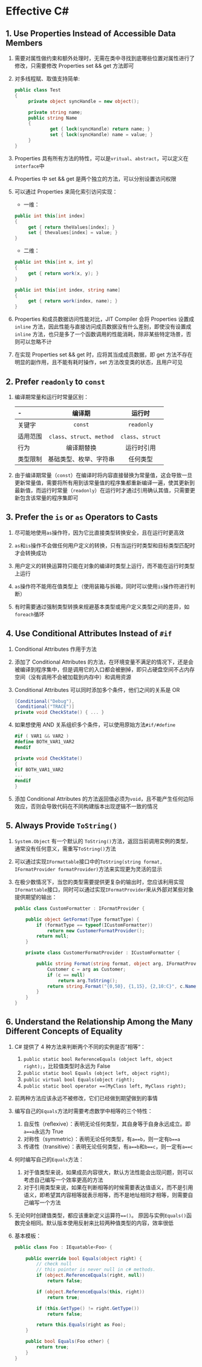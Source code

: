# Effective C#

## 1. Use Properties Instead of Accessible Data Members

1. 需要对属性做约束和额外处理时，无需在类中寻找到底哪些位置对属性进行了修改，只需要修改 Properties set && get 方法即可

2. 对多线程赋、取值支持简单:

   ```c#
   public class Test
   {
        private object syncHandle = new object();

        private string name;
        public string Name
        {
                get { lock(syncHandle) return name; }
                set { lock(syncHandle) name = value; }
        }
   }
   ```

3. Properties 具有所有方法的特性，可以是`vritual`、`abstract`，可以定义在`interface`中

4. Properties 中 set && get 是两个独立的方法，可以分别设置访问权限

5. 可以通过 Properties 来简化索引访问实现：

   - 一维：

   ```c#
   public int this[int index]
   {
        get { return theValues[index]; }
        set { thevalues[index] = value; }
   }
   ```

   - 二维：

   ```c#
   public int this[int x, int y]
   {
        get { return work(x, y); }
   }

   public int this[int index, string name]
   {
        get { return work(index, name); }
   }
   ```

6. Properties 和成员数据访问性能对比，JIT Compiler 会将 Properties 设置成 `inline` 方法，因此性能与直接访问成员数据没有什么差别，即使没有设置成 `inline` 方法，也只是多了一个函数调用的性能消耗，除非某些特定场景，否则可以忽略不计

7. 在实现 Properties set && get 时，应将其当成成员数据，即 get 方法不存在明显的副作用，且不能有耗时操作，set 方法改变类的状态，且用户可见

## 2. Prefer `readonly` to `const`

1. 编译期常量和运行时常量区别：

    | -        | 编译期                      | 运行时            |
    | :------- | :-------------------------: | :---------------: |
    | 关键字   | `const`                     | `readonly`        |
    | 适用范围 | `class`、`struct`、`method` | `class`、`struct` |
    | 行为     | 编译期替换                  | 运行时引用        |
    | 类型限制 | 基础类型、枚举、字符串      | 任何类型          |

2. 由于编译期常量（`const`）在编译时将内容直接替换为常量值，这会导致一旦更新常量值，需要将所有用到该常量值的程序集都重新编译一遍，使其更新到最新值，而运行时常量（`readonly`）在运行时才通过引用确认其值，只需要更新包含该常量的程序集即可

## 3. Prefer the `is` or `as` Operators to Casts

1. 尽可能地使用`as`操作符，因为它比直接类型转换安全，且在运行时更高效

2. `as`和`is`操作不会做任何用户定义的转换，只有当运行时类型和目标类型匹配时才会转换成功

3. 用户定义的转换运算符只能在对象的编译时类型上运行，而不能在运行时类型上运行

4. `as`操作符不能用在值类型上（使用装箱与拆箱，同时可以使用`is`操作符进行判断）

5. 有时需要通过强制类型转换来规避基本类型或用户定义类型之间的差异，如`foreach`循环

## 4. Use Conditional Attributes Instead of `#if`

1. Conditional Attributes 作用于方法

2. 添加了 Conditional Attributes 的方法，在环境变量不满足的情况下，还是会被编译到程序集中，但是调用它的入口都会被删掉，即只占硬盘空间不占内存空间（没有调用不会被加载到内存中）和调用资源

3. Conditional Attributes 可以同时添加多个条件，他们之间的关系是 OR

    ```c#
    [Conditional("Debug"),
     Conditional("TRACE")]
    private void CheckState() { ... }
    ```
4. 如果想使用 AND 关系组织多个条件，可以使用原始方法`#if/#define`

    ```c#
    #if ( VAR1 && VAR2 )
    #define BOTH_VAR1_VAR2
    #endif

    private void CheckState()
    {
    #if BOTH_VAR1_VAR2
    ...
    #endif
    }
    ```

5. 添加 Conditional Attributes 的方法返回值必须为`void`，且不能产生任何边际效应，否则会导致代码在不同构建版本出现逻辑不一致的情况

## 5. Always Provide `ToString()`

1. `System.Object` 有一个默认的 `ToString()`方法，返回当前调用实例的类型，通常没有任何意义，需重写`ToString()`方法

2. 可以通过实现`IFormattable`接口中的`ToString(string format, IFormatProvider formatProvider)`方法来实现更为灵活的显示

3. 在极少数情况下，当您的类型需要提供更复杂的输出时，您应该利用实现`IFormattable`接口，同时可以通过实现`IFormatProvider`来从外部对某些对象提供期望的输出：

    ```c#
    public class CustomFormatter : IFormatProvider {

        public object GetFormat(Type formatType) {
            if (formatType == typeof(ICustomFormatter))
                return new CustomerFormatProvider();
            return null;
        }

        private class CustomerFormatProvider : ICustomFormatter {

            public string Format(string format, object arg, IFormatProvider formatProvider) {
                Customer c = arg as Customer;
                if (c == null)
                    return arg.ToString();
                return string.Format("{0,50}, {1,15}, {2,10:C}", c.Name, c.ContactPhone, c.Revenue);
            }
        }
    }
    ```

## 6. Understand the Relationship Among the Many Different Concepts of Equality

1. C# 提供了 4 种方法来判断两个不同的实例是否”相等“：

    1. `public static bool ReferenceEquals (object left, object right);`，比较值类型时永远为 False
    2. `public static bool Equals (object left, object right);`
    3. `public virtual bool Equals(object right);`
    4. `public static bool operator ==(MyClass left, MyClass right);`

2. 前两种方法应该永远不被修改，它们已经做到期望做到的事情

3. 编写自己的`Equals`方法时需要考虑数学中相等的三个特性：

    1. 自反性（reﬂexive）：表明无论任何类型，其自身等于自身永远成立。即`a==a`永远为 True
    2. 对称性（symmetric）：表明无论任何类型，有`a==b`，则一定有`b==a`
    3. 传递性（transitive）：表明无论任何类型，有`a==b`和`b==c`，则一定有`a==c`

4. 何时编写自己的`Equals`方法：

    1. 对于值类型来说，如果成员内容很大，默认方法性能会出现问题，则可以考虑自己编写一个效率更高的方法
    2. 对于引用类型来说，如果在判断相等的时候需要表达值语义，而不是引用语义，即希望其内容相等就表示相等，而不是地址相同才相等，则需要自己编写一个方法

5. 无论何时创建值类型，都应该重新定义运算符`==()`。 原因与实例`Equals()`函数完全相同。默认版本使用反射来比较两种值类型的内容，效率很低

6. 基本模板：

    ```c#
    public class Foo : IEquatable<Foo> {
        
        public override bool Equals(object right) {
            // check null
            // this pointer is never null in c# methods.
            if (object.ReferenceEquals(right, null))
                return false;

            if (object.ReferenceEquals(this, right))
                return true;

            if (this.GetType() != right.GetType())
                return false;

            return this.Equals(right as Foo);
        }

        public bool Equals(Foo other) {
            return true;
        }
    }
    ```
